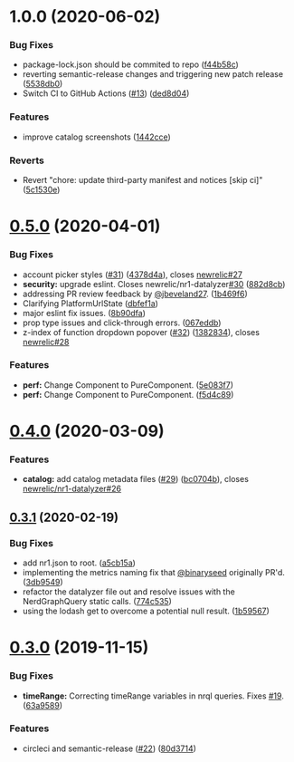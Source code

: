 # 1.0.0 (2020-06-02)


### Bug Fixes

* package-lock.json should be commited to repo ([f44b58c](https://github.com/newrelic/nr1-account-maturity/commit/f44b58c2fda9baa81a107b3a8e02fb31a6179275))
* reverting semantic-release changes and triggering new patch release ([5538db0](https://github.com/newrelic/nr1-account-maturity/commit/5538db02946da73193628adb6fa99c93cea1e521))
* Switch CI to GitHub Actions ([#13](https://github.com/newrelic/nr1-account-maturity/issues/13)) ([ded8d04](https://github.com/newrelic/nr1-account-maturity/commit/ded8d0495b78909711e9d0031b0ed04dbe021353))


### Features

* improve catalog screenshots ([1442cce](https://github.com/newrelic/nr1-account-maturity/commit/1442ccebadd7842a76029f16eeb8b1ef16ce337a))


### Reverts

* Revert "chore: update third-party manifest and notices [skip ci]" ([5c1530e](https://github.com/newrelic/nr1-account-maturity/commit/5c1530ef76d74649cd252fe4bfa79f5b06610a25))

# [0.5.0](https://github.com/newrelic/nr1-datalyzer/compare/v0.4.0...v0.5.0) (2020-04-01)


### Bug Fixes

* account picker styles ([#31](https://github.com/newrelic/nr1-datalyzer/issues/31)) ([4378d4a](https://github.com/newrelic/nr1-datalyzer/commit/4378d4a74d3ad347d0252069cd2db8024c5742e6)), closes [newrelic#27](https://github.com/newrelic/issues/27)
* **security:** upgrade eslint. Closes newrelic/nr1-datalyzer[#30](https://github.com/newrelic/nr1-datalyzer/issues/30) ([882d8cb](https://github.com/newrelic/nr1-datalyzer/commit/882d8cbcdf4856bfd6662ee2f0b4f2afbcbf5ac4))
* addressing PR review feedback by [@jbeveland27](https://github.com/jbeveland27). ([1b469f6](https://github.com/newrelic/nr1-datalyzer/commit/1b469f6fb2e6bf0ed53d2a4e3a9e2e3e21ecbeec))
* Clarifying PlatformUrlState ([dbfef1a](https://github.com/newrelic/nr1-datalyzer/commit/dbfef1a84e1864c92d2785877c8726329278a96e))
* major eslint fix issues. ([8b90dfa](https://github.com/newrelic/nr1-datalyzer/commit/8b90dfa0dc02f461516e34f8b06edcbbd9f4af38))
* prop type issues and click-through errors. ([067eddb](https://github.com/newrelic/nr1-datalyzer/commit/067eddb94f7cd0f4f995d95906417be2607272cd))
* z-index of function dropdown popover ([#32](https://github.com/newrelic/nr1-datalyzer/issues/32)) ([1382834](https://github.com/newrelic/nr1-datalyzer/commit/1382834cd89df9d637c5e98e00e5878849e3ea08)), closes [newrelic#28](https://github.com/newrelic/issues/28)


### Features

* **perf:** Change Component to PureComponent. ([5e083f7](https://github.com/newrelic/nr1-datalyzer/commit/5e083f77b8b6359065974d7f8f3c263ea494b959))
* **perf:** Change Component to PureComponent. ([f5d4c89](https://github.com/newrelic/nr1-datalyzer/commit/f5d4c8931bb82d204151b633f128541be90206d6))

# [0.4.0](https://github.com/newrelic/nr1-datalyzer/compare/v0.3.1...v0.4.0) (2020-03-09)


### Features

* **catalog:** add catalog metadata files ([#29](https://github.com/newrelic/nr1-datalyzer/issues/29)) ([bc0704b](https://github.com/newrelic/nr1-datalyzer/commit/bc0704b7722cb6ad1d47e82edaf7556b3e7af930)), closes [newrelic/nr1-datalyzer#26](https://github.com/newrelic/nr1-datalyzer/issues/26)

## [0.3.1](https://github.com/newrelic/nr1-datalyzer/compare/v0.3.0...v0.3.1) (2020-02-19)


### Bug Fixes

* add nr1.json to root. ([a5cb15a](https://github.com/newrelic/nr1-datalyzer/commit/a5cb15ae0218b5d1b8140bb0302dcfb4d9f16927))
* implementing the metrics naming fix that [@binaryseed](https://github.com/binaryseed) originally PR'd. ([3db9549](https://github.com/newrelic/nr1-datalyzer/commit/3db954985302395e8fa8233db9039b77e591de41))
* refactor the datalyzer file out and resolve issues with the NerdGraphQuery static calls. ([774c535](https://github.com/newrelic/nr1-datalyzer/commit/774c535087a4d677bc9ea7e2032df50c94191aa4))
* using the lodash get to overcome a potential null result. ([1b59567](https://github.com/newrelic/nr1-datalyzer/commit/1b59567f8a82cd05db2bcbd6ab33adcafae34d54))

# [0.3.0](https://github.com/newrelic/nr1-datalyzer/compare/v0.2.4...v0.3.0) (2019-11-15)


### Bug Fixes

* **timeRange:** Correcting timeRange variables in nrql queries. Fixes [#19](https://github.com/newrelic/nr1-datalyzer/issues/19). ([63a9589](https://github.com/newrelic/nr1-datalyzer/commit/63a9589050f976b0612b8d045643064a436f52c5))


### Features

* circleci and semantic-release ([#22](https://github.com/newrelic/nr1-datalyzer/issues/22)) ([80d3714](https://github.com/newrelic/nr1-datalyzer/commit/80d3714eb88eca2d0ff7f86cdcd13b475deb14b2))
